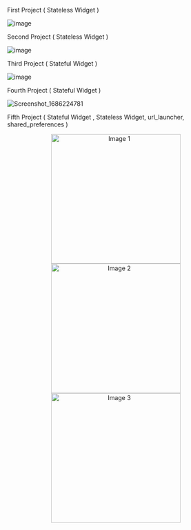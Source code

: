 First Project ( Stateless Widget )

![image](https://github.com/GeunH/Flutter-using-dart/assets/114638557/3f702144-f145-40a2-a361-62ac87819a4f)

Second Project ( Stateless Widget )

![image](https://github.com/GeunH/Flutter-using-dart/assets/114638557/07ac6749-3904-49fa-b082-3696d9999538)

Third Project ( Stateful Widget )

![image](https://github.com/GeunH/Flutter-using-dart/assets/114638557/76b6d013-5209-43e5-89ee-4bf514826a18)

Fourth Project ( Stateful Widget )

![Screenshot_1686224781](https://github.com/GeunH/Flutter-using-dart/assets/114638557/b4d86adc-97bc-4700-9c7d-c55222ed3b54)


Fifth Project ( Stateful Widget , Stateless Widget, url_launcher, shared_preferences )
<p align="center">
  <img src="https://github.com/GeunH/Flutter-using-dart/assets/114638557/4f579ba9-0725-47a6-9945-dd4f1dfc2d71" alt="Image 1" width="300" />
  <img src="https://github.com/GeunH/Flutter-using-dart/assets/114638557/b6fa6143-2a28-4c80-aad5-149981c76dcc" alt="Image 2" width="300" />
  <img src="https://github.com/GeunH/Flutter-using-dart/assets/114638557/65294adf-3fde-47aa-bf6d-19a19abe7807" alt="Image 3" width="300" />
</p>

